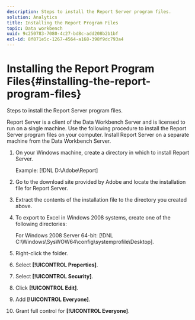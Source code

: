 ```yaml
---
description: Steps to install the Report Server program files.
solution: Analytics
title: Installing the Report Program Files
topic: Data workbench
uuid: 9c250783-7080-4c27-bd8c-add208b2b1bf
exl-id: 8f871e5c-1267-4564-a168-398f9dc793a4
---
```

# Installing the Report Program Files{#installing-the-report-program-files}

Steps to install the Report Server program files.

Report Server is a client of the Data Workbench Server and is licensed to run on a single machine. Use the following procedure to install the Report Server program files on your computer. Install Report Server on a separate machine from the Data Workbench Server. 

1. On your Windows machine, create a directory in which to install Report Server.

   Example: [!DNL D:\Adobe\Report] 

1. Go to the download site provided by Adobe and locate the installation file for Report Server.
1. Extract the contents of the installation file to the directory you created above.
1. To export to Excel in Windows 2008 systems, create one of the following directories:

   For Windows 2008 Server 64-bit: [!DNL C:\Windows\SysWOW64\config\systemprofile\Desktop]. 

1. Right-click the folder.
1. Select **[!UICONTROL Properties]**.
1. Select **[!UICONTROL Security]**.
1. Click **[!UICONTROL Edit]**.
1. Add **[!UICONTROL Everyone]**.
1. Grant full control for **[!UICONTROL Everyone]**.
